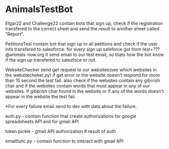 # AnimalsTestBot

Etgar22 and Challenge22 contain bots that sign up, check if the registration transfered to the correct sheet and send the result to another sheet called "Report".

PetitionsTest contain bot that sign up to all petitions and check if the user info transfered to salesforce.
for every sign up saleforce got from test+???@animals-now.org it send email to our test email, so thats how the bot know if the sign up transfered to salesfoce or not.

WebsiteChecker send get request to our websites(see which websites in the websitecheker.py) if get error or the website doesn't respond for more than 15 second the test fail. also check if the websites contain any gibrrish char and if the websites contain words that must appear in any of our websites. if gibbrish char found in the website or if any of the words doesn't appear in the website the test fail.

*For every failure email send to dev with data about the failure.

auth.py - contain function that create authorizations for google spreadsheets API and for gmail API

token.pickle - gmail API authorization  # result of auth

emailfunc.py - contain function to interact  with gmail API
